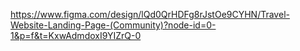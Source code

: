 https://www.figma.com/design/lQd0QrHDFg8rJstOe9CYHN/Travel-Website-Landing-Page-(Community)?node-id=0-1&p=f&t=KxwAdmdoxI9YIZrQ-0
